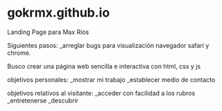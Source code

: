 # gokrmx.github.io
Landing Page para Max Ríos

Siguientes pasos:
_arreglar bugs para visualización navegador safari y chrome.

Busco crear una página web sencilla e interactiva con html, css y js

objetivos personales:
_mostrar mi trabajo 
_establecer medio de contacto

objetivos relativos al visitante: 
_acceder con facilidad a los rubros 
_entretenerse 
_descubrir


